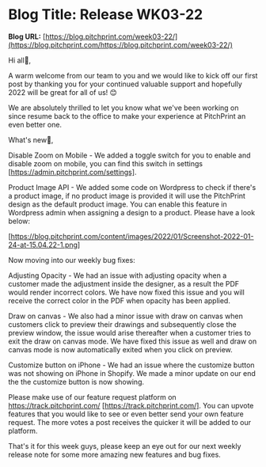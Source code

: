 # **Blog Title**: Release WK03-22

**Blog URL:** [https://blog.pitchprint.com/week03-22/](https://blog.pitchprint.com/https://blog.pitchprint.com/week03-22/)

Hi all👋,

A warm welcome from our team to you and we would like to kick off our first post by thanking you for your continued valuable support and
hopefully 2022 will be great for all of us! 😊

We are absolutely thrilled to let you know what we've been working on since resume back to the office to make your experience at PitchPrint
an even better one.

What's new🚀,

Disable Zoom on Mobile - We added a toggle switch for you to enable and disable zoom on mobile, you can find this switch in settings
[https://admin.pitchprint.com/settings].

Product Image API - We added some code on Wordpress to check if there's a product image, if no product image is provided it will use the
PitchPrint design as the default product image. You can enable this feature in Wordpress admin when assigning a design to a product. Please
have a look below:

[https://blog.pitchprint.com/content/images/2022/01/Screenshot-2022-01-24-at-15.04.22-1.png]

Now moving into our weekly bug fixes:

Adjusting Opacity - We had an issue with adjusting opacity when a customer made the adjustment inside the designer, as a result the PDF
would render incorrect colors. We have now fixed this issue and you will receive the correct color in the PDF when opacity has been applied.

Draw on canvas - We also had a minor issue with draw on canvas when customers click to preview their drawings and subsequently close the
preview window, the issue would arise thereafter when a customer tries to exit the draw on canvas mode. We have fixed this issue as well and
draw on canvas mode is now automatically exited when you click on preview.

Customize button on iPhone - We had an issue where the customize button was not showing on iPhone in Shopify. We made a minor update on our
end the the customize button is now showing.

Please make use of our feature request platform on https://track.pitchprint.com/ [https://track.pitchprint.com/]. You can upvote features
that you would like to see or even better send your own feature request. The more votes a post receives the quicker it will be added to our
platform.

That's it for this week guys, please keep an eye out for our next weekly release note for some more amazing new features and bug fixes.

